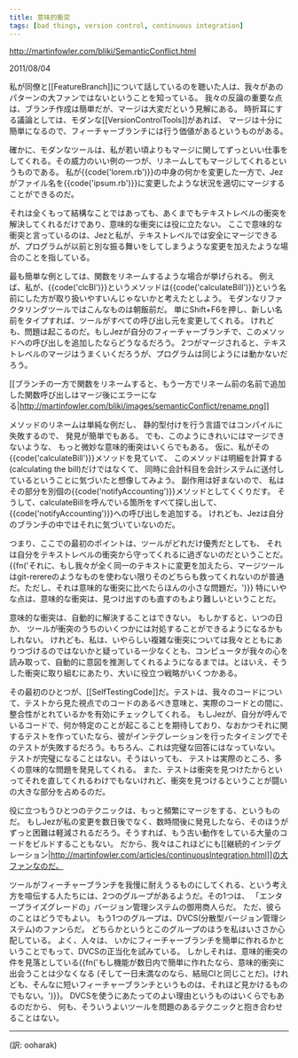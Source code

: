 ```yaml
---
title: 意味的衝突
tags: [bad things, version control, continuous integration]
---
```


http://martinfowler.com/bliki/SemanticConflict.html

2011/08/04

私が同僚と[[FeatureBranch]]について話しているのを聴いた人は、我々があのパターンの大ファンではないということを知っている。
我々の反論の重要な点は、ブランチ作成は簡単だが、マージは大変だという見解にある。
時折耳にする議論としては、モダンな[[VersionControlTools]]があれば、
マージは十分に簡単になるので、フィーチャーブランチには行う価値があるというものがある。

確かに、モダンなツールは、私が若い頃よりもマージに関してずっといい仕事をしてくれる。その威力のいい例の一つが、リネームしてもマージしてくれるというものである。
私が{{code('lorem.rb')}}の中身の何かを変更した一方で、Jezがファイル名を{{code('ipsum.rb')}}に変更したような状況を適切にマージすることができるのだ。

それは全くもって結構なことではあっても、あくまでもテキストレベルの衝突を解決してくれるだけであり、意味的な衝突には役に立たない。
ここで意味的な衝突と言っているのは、Jezと私が、テキストレベルでは安全にマージできるが、プログラムが以前と別な振る舞いをしてしまうような変更を加えたような場合のことを指している。

最も簡単な例としては、関数をリネームするような場合が挙げられる。
例えば、私が、{{code('clcBl')}}というメソッドは{{code('calculateBill')}}という名前にした方が取り扱いやすいんじゃないかと考えたとしよう。
モダンなリファクタリングツールではこんなものは朝飯前だ。
単にShift+F6を押し、新しい名前をタイプすれば、ツールがすべての呼び出し元を変更してくれる。
けれども、問題は起こるのだ。もしJezが自分のフィーチャーブランチで、このメソッドへの呼び出しを追加したならどうなるだろう。
2つがマージされると、テキストレベルのマージはうまくいくだろうが、プログラムは同じようには動かないだろう。

[[ブランチの一方で関数をリネームすると、もう一方でリネーム前の名前で追加した関数呼び出しはマージ後にエラーになる|http://martinfowler.com/bliki/images/semanticConflict/rename.png]]

メソッドのリネームは単純な例だし、
静的型付けを行う言語ではコンパイルに失敗するので、
発見が簡単でもある。
でも、このようにきれいにはマージできないような、
もっと微妙な意味的衝突はいくらでもある。
仮に、私がその{{code('calculateBill')}}メソッドを見ていて、
このメソッドは明細を計算する(calculating the bill)だけではなくて、
同時に会計科目を会計システムに送付しているということに気づいたと想像してみよう。
副作用は好まないので、
私はその部分を別個の{{code('notifyAccounting')}}メソッドとしてくくりだす。
そうして、calculateBillを呼んでいる箇所をすべて探し出して、
{{code('notifyAccounting')}}への呼び出しを追加する。
けれども、Jezは自分のブランチの中ではそれに気づいていないのだ。

つまり、ここでの最初のポイントは、ツールがどれだけ優秀だとしても、
それは自分をテキストレベルの衝突から守ってくれるに過ぎないのだということだ。
{{fn('それに、もし我々が全く同一のテキストに変更を加えたら、マージツールはgit-rerereのようなものを使わない限りそのどちらも救ってくれないのが普通だ。ただし、それは意味的な衝突に比べたらほんの小さな問題だ。')}}
特にいやな点は、意味的な衝突は、見つけ出すのも直すのもより難しいということだ。

意味的な衝突は、自動的に解決することはできない。
もしかすると、いつの日か、
ツールが衝突のうちのいくつかには対処することができるようになるかもしれない。
けれども、私は、いやらしい複雑な衝突については我々とともにありつづけるのではないかと疑っているー少なくとも、コンピュータが我々の心を読み取って、自動的に意図を推測してくれるようになるまでは。とはいえ、そうした衝突に取り組むにあたり、大いに役立つ戦略がいくつかある。

その最初のひとつが、[[SelfTestingCode]]だ。テストは、我々のコードについて、テストから見た視点でのコードのあるべき意味と、実際のコードとの間に、整合性がとれているかを有効にチェックしてくれる。
もしJezが、自分が呼んでいるコードで、何か特定のことが起こることを期待しており、なおかつそれに関するテストを作っていたなら、彼がインテグレーションを行ったタイミングでそのテストが失敗するだろう。もちろん、これは完璧な回答にはなっていない。
テストが完璧になることはない。そうはいっても、
テストは実際のところ、多くの意味的な問題を発見してくれる。
また、テストは衝突を見つけたからといってそれを直してくれるわけでもないけれど、衝突を見つけるということが闘いの大きな部分を占めるのだ。

役に立つもうひとつのテクニックは、もっと頻繁にマージをする、というものだ。
もしJezが私の変更を数日後でなく、数時間後に発見したなら、そのほうが
ずっと困難は軽減されるだろう。そうすれば、もう古い動作をしている大量のコードをビルドすることもない。
だから、我々はこれほどにも[[継続的インテグレーション|http://martinfowler.com/articles/continuousIntegration.html]]の大ファンなのだ。

ツールがフィーチャーブランチを我慢に耐えうるものにしてくれる、という考え方を喧伝する人たちには、2つのグループがあるようだ。その1つは、
「エンタープライズグレードの」バージョン管理システムの御用商人らだ。
ただ、彼らのことはどうでもよい。
もう1つのグループは、DVCS(分散型バージョン管理システム)のファンらだ。
どちらかというとこのグループのほうを私はいささか心配している。
よく、人々は、
いかにフィーチャーブランチを簡単に作れるかということでもって、DVCSの正当化を試みている。
しかしそれは、意味的衝突の件を見落としている{{fn('もし機能が数日内で簡単に作れたなら、意味的衝突に出会うことは少なくなる (そして一日未満なのなら、結局CIと同じことだ)。けれども、そんなに短いフィーチャーブランチというものは、それほど見かけるものでもない。')}}。
DVCSを使うにあたってのよい理由というものはいくらでもあるのだから、
何も、そういうよいツールを問題のあるテクニックと抱き合わせることはない。

----
(訳: ooharak)
